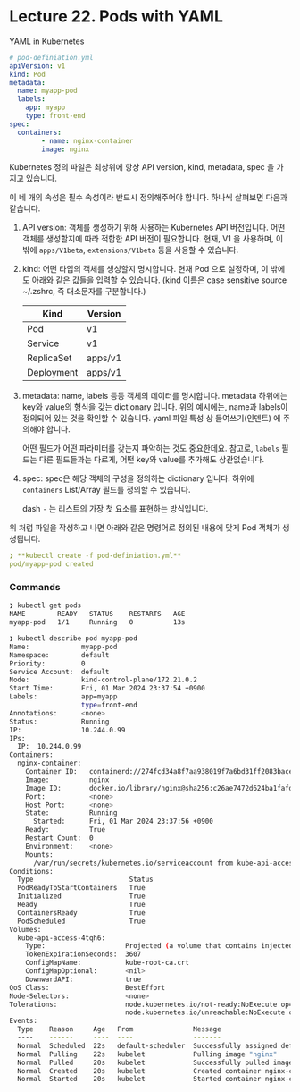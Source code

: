 # Lecture 22. Pods with YAML

YAML in Kubernetes

```yaml
# pod-definiation.yml
apiVersion: v1
kind: Pod
metadata:
  name: myapp-pod
  labels:
    app: myapp
    type: front-end
spec:
  containers:
		- name: nginx-container
		image: nginx
```

Kubernetes 정의 파일은 최상위에 항상  API version, kind, metadata, spec 을 가지고 있습니다.

이 네 개의 속성은 필수 속성이라 반드시 정의해주어야 합니다. 하나씩 살펴보면 다음과 같습니다.

1. API version: 객체를 생성하기 위해 사용하는 Kubernetes API 버전입니다. 어떤 객체를 생성할지에 따라 적합한 API 버전이 필요합니다. 현재, V1 을 사용하며, 이 밖에 `apps/V1beta`, `extensions/V1beta` 등을 사용할 수 있습니다. 
2. kind: 어떤 타입의 객체를 생성할지 명시합니다. 현재 Pod 으로 설정하며, 이 밖에도 아래와 같은 값들을 입력할 수 있습니다. (kind 이름은 case sensitive source ~/.zshrc, 즉 대소문자를 구분합니다.)
    
    
    | Kind | Version |
    | --- | --- |
    | Pod | v1 |
    | Service | v1 |
    | ReplicaSet | apps/v1 |
    | Deployment | apps/v1 |
3. metadata: name, labels 등등 객체의 데이터를 명시합니다. metadata 하위에는 key와 value의 형식을 갖는 dictionary 입니다. 위의 예시에는, name과 labels이 정의되어 있는 것을 확인할 수 있습니다. yaml 파일 특성 상 들여쓰기(인덴트) 에 주의해야 합니다. 
    
    어떤 필드가 어떤 파라미터를 갖는지 파악하는 것도 중요한데요. 참고로, `labels` 필드는 다른 필드들과는 다르게, 어떤 key와 value를 추가해도 상관없습니다.
    
4. spec: spec은 해당 객체의 구성을 정의하는 dictionary 입니다. 하위에 `containers` List/Array 필드를 정의할 수 있습니다. 
    
    dash `-` 는 리스트의 가장 첫 요소를 표현하는 방식입니다. 
    

위 처럼 파일을 작성하고 나면 아래와 같은 명령어로 정의된 내용에 맞게 Pod 객체가 생성됩니다.

```yaml
❯ **kubectl create -f pod-definiation.yml**
pod/myapp-pod created
```

### Commands

```bash
❯ kubectl get pods
NAME        READY   STATUS    RESTARTS   AGE
myapp-pod   1/1     Running   0          13s

❯ kubectl describe pod myapp-pod
Name:             myapp-pod
Namespace:        default
Priority:         0
Service Account:  default
Node:             kind-control-plane/172.21.0.2
Start Time:       Fri, 01 Mar 2024 23:37:54 +0900
Labels:           app=myapp
                  type=front-end
Annotations:      <none>
Status:           Running
IP:               10.244.0.99
IPs:
  IP:  10.244.0.99
Containers:
  nginx-container:
    Container ID:   containerd://274fcd34a8f7aa938019f7a6bd31ff2083bace14de06d87dc6b1189da5911c2e
    Image:          nginx
    Image ID:       docker.io/library/nginx@sha256:c26ae7472d624ba1fafd296e73cecc4f93f853088e6a9c13c0d52f6ca5865107
    Port:           <none>
    Host Port:      <none>
    State:          Running
      Started:      Fri, 01 Mar 2024 23:37:56 +0900
    Ready:          True
    Restart Count:  0
    Environment:    <none>
    Mounts:
      /var/run/secrets/kubernetes.io/serviceaccount from kube-api-access-4tqh6 (ro)
Conditions:
  Type                        Status
  PodReadyToStartContainers   True 
  Initialized                 True 
  Ready                       True 
  ContainersReady             True 
  PodScheduled                True 
Volumes:
  kube-api-access-4tqh6:
    Type:                    Projected (a volume that contains injected data from multiple sources)
    TokenExpirationSeconds:  3607
    ConfigMapName:           kube-root-ca.crt
    ConfigMapOptional:       <nil>
    DownwardAPI:             true
QoS Class:                   BestEffort
Node-Selectors:              <none>
Tolerations:                 node.kubernetes.io/not-ready:NoExecute op=Exists for 300s
                             node.kubernetes.io/unreachable:NoExecute op=Exists for 300s
Events:
  Type    Reason     Age   From               Message
  ----    ------     ----  ----               -------
  Normal  Scheduled  22s   default-scheduler  Successfully assigned default/myapp-pod to kind-control-plane
  Normal  Pulling    22s   kubelet            Pulling image "nginx"
  Normal  Pulled     20s   kubelet            Successfully pulled image "nginx" in 1.695s (1.695s including waiting)
  Normal  Created    20s   kubelet            Created container nginx-container
  Normal  Started    20s   kubelet            Started container nginx-container
```